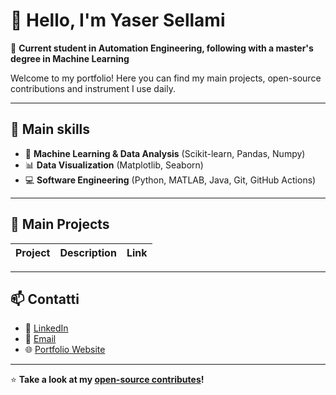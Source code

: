 # 👋 Hello, I'm Yaser Sellami

🎯 **Current student in Automation Engineering, following with a master's degree in Machine Learning**

Welcome to my portfolio! Here you can find my main projects, open-source contributions and instrument I use daily.

---

## 🚀 Main skills
- 🧠 **Machine Learning & Data Analysis** (Scikit-learn, Pandas, Numpy)
- 📊 **Data Visualization** (Matplotlib, Seaborn)
- 💻 **Software Engineering** (Python, MATLAB, Java, Git, GitHub Actions)

---

## 📂 Main Projects

| Project | Description | Link |
|---------|-------------|------|
---

## 📫 Contatti
- 💼 [LinkedIn](www.linkedin.com/in/yaser-sellami-833801357)
- 📧 [Email](yasersellami81@gmail.com)
- 🌐 [Portfolio Website](https://tuo-username.github.io)

---

⭐ **Take a look at my [open-source contributes](https://github.com/search?q=is:pr+author:Yaser-Sellami)!**

